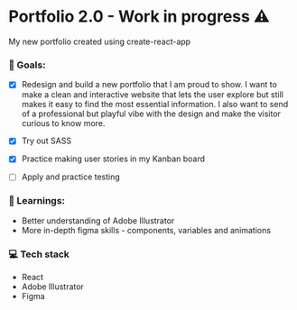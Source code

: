 # Portfolio 2.0 - Work in progress :warning:
My new portfolio created using create-react-app


### :checkered_flag: Goals:
- [x] Redesign and build a new portfolio that I am proud to show. I want to make a clean and interactive website that lets the user explore but still makes it easy to find the most essential information. I also want to send of a professional but playful vibe with the design and make the visitor curious to know more.
- [x] Try out SASS
- [x] Practice making user stories in my Kanban board
- [ ] Apply and practice testing


### :closed_book: Learnings:
* Better understanding of Adobe Illustrator
* More in-depth figma skills - components, variables and animations


### :computer: Tech stack
* React
* Adobe Illustrator
* Figma
